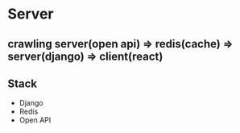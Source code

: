 # Server

## crawling server(open api) => redis(cache) => server(django) => client(react)

## Stack
* Django
* Redis
* Open API

